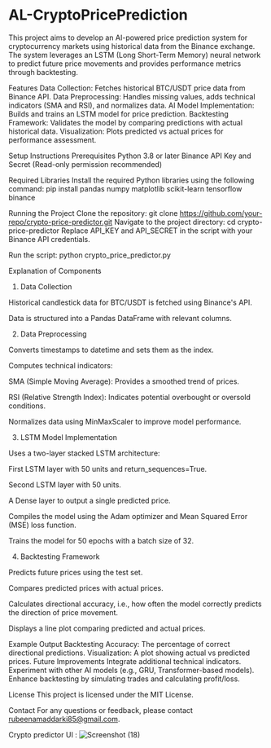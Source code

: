 # AL-CryptoPricePrediction
This project aims to develop an AI-powered price prediction system for cryptocurrency markets using historical data from the Binance exchange.
The system leverages an LSTM (Long Short-Term Memory) neural network to predict future price movements and provides performance metrics through backtesting.

Features
Data Collection: Fetches historical BTC/USDT price data from Binance API.
Data Preprocessing: Handles missing values, adds technical indicators (SMA and RSI), and normalizes data.
AI Model Implementation: Builds and trains an LSTM model for price prediction.
Backtesting Framework: Validates the model by comparing predictions with actual historical data.
Visualization: Plots predicted vs actual prices for performance assessment.



Setup Instructions
Prerequisites
Python 3.8 or later
Binance API Key and Secret (Read-only permission recommended)


Required Libraries
Install the required Python libraries using the following command:
pip install pandas numpy matplotlib scikit-learn tensorflow binance



Running the Project
Clone the repository:
git clone https://github.com/your-repo/crypto-price-predictor.git
Navigate to the project directory:
cd crypto-price-predictor
Replace API_KEY and API_SECRET in the script with your Binance API credentials.



Run the script:
python crypto_price_predictor.py


Explanation of Components

1. Data Collection

Historical candlestick data for BTC/USDT is fetched using Binance's API.

Data is structured into a Pandas DataFrame with relevant columns.

2. Data Preprocessing

Converts timestamps to datetime and sets them as the index.

Computes technical indicators:

SMA (Simple Moving Average): Provides a smoothed trend of prices.

RSI (Relative Strength Index): Indicates potential overbought or oversold conditions.

Normalizes data using MinMaxScaler to improve model performance.

3. LSTM Model Implementation

Uses a two-layer stacked LSTM architecture:

First LSTM layer with 50 units and return_sequences=True.

Second LSTM layer with 50 units.

A Dense layer to output a single predicted price.

Compiles the model using the Adam optimizer and Mean Squared Error (MSE) loss function.

Trains the model for 50 epochs with a batch size of 32.

4. Backtesting Framework

Predicts future prices using the test set.

Compares predicted prices with actual prices.

Calculates directional accuracy, i.e., how often the model correctly predicts the direction of price movement.

Displays a line plot comparing predicted and actual prices.


Example Output
Backtesting Accuracy: The percentage of correct directional predictions.
Visualization: A plot showing actual vs predicted prices.
Future Improvements
Integrate additional technical indicators.
Experiment with other AI models (e.g., GRU, Transformer-based models).
Enhance backtesting by simulating trades and calculating profit/loss.



License
This project is licensed under the MIT License.


Contact
For any questions or feedback, please contact rubeenamaddarki85@gmail.com.

Crypto predictor UI :
![Screenshot (18)](https://github.com/user-attachments/assets/a36332cd-d2a5-406a-977c-5758b5b71bfa)
